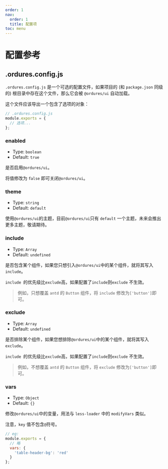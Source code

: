 ```yaml
---
order: 1
nav:
  order: 1
  title: 配置项
toc: menu
---
```


# 配置参考

## .ordures.config.js

`.ordures.config.js` 是一个可选的配置文件，如果项目的 (和 `package.json` 同级的) 根目录中存在这个文件，那么它会被 `@ordures/ui` 自动加载。

这个文件应该导出一个包含了选项的对象：

```js
// .ordures.config.js
module.exports = {
  // 选项...
};
```

### enabled

- Type: `boolean`
- Default: `true`

是否启用`@ordures/ui`。

将值修改为 `false` 即可关闭`@ordures/ui`。

### theme

- Type: `string`
- Default: `default`

使用`@ordures/ui`的主题，目前`@ordures/ui`只有 `default` 一个主题，未来会推出更多主题，敬请期待。

### include

- Type: `Array`
- Default: `undefined`

是否包含某个组件，如果您只想引入`@ordures/ui`中的某个组件，就将其写入 ` include`。

`include `的优先级比`exclude`高，如果配置了`include`则`exclude` 不生效。

> 例如，只想覆盖 `antd` 的 `Button` 组件，将 `include` 修改为`['button']`即可。

### exclude

- Type: `Array`
- Default: `undefined`

是否排除某个组件，如果您想排除`@ordures/ui`中的某个组件，就将其写入 ` exclude`。

`include `的优先级比`exclude`高，如果配置了`include`则`exclude` 不生效。

> 例如，不想覆盖 `antd` 的 `Button` 组件，将 `exclude` 修改为`['button']`即可。

### vars

- Type: `Object`
- Default: `{}`

修改`@ordures/ui`中的变量，用法与 `less-loader` 中的 `modifyVars` 类似。

注意，`key` 值不包含`@`符号。

```javascript
// eg:
module.exports = {
  // 略
  vars: {
    'table-header-bg': 'red'
  }
};
```
